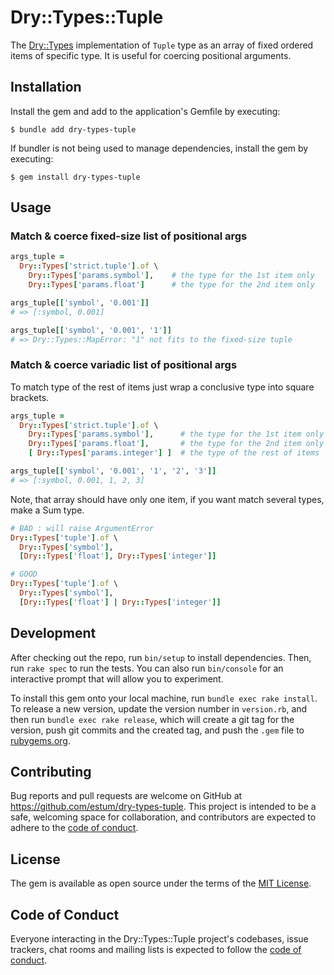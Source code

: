 # Dry::Types::Tuple

The [Dry::Types](https://dry-rb.org/gems/dry-types) implementation of `Tuple` type as an array of fixed ordered items of specific type. It is useful for coercing positional arguments.

## Installation

Install the gem and add to the application's Gemfile by executing:

    $ bundle add dry-types-tuple

If bundler is not being used to manage dependencies, install the gem by executing:

    $ gem install dry-types-tuple

## Usage

### Match & coerce fixed-size list of positional args

```ruby
args_tuple =
  Dry::Types['strict.tuple'].of \
    Dry::Types['params.symbol'],    # the type for the 1st item only
    Dry::Types['params.float']      # the type for the 2nd item only

args_tuple[['symbol', '0.001']]
# => [:symbol, 0.001]

args_tuple[['symbol', '0.001', '1']]
# => Dry::Types::MapError: "1" not fits to the fixed-size tuple
```

### Match & coerce variadic list of positional args

To match type of the rest of items just wrap a conclusive type into square brackets.

```ruby
args_tuple =
  Dry::Types['strict.tuple'].of \
    Dry::Types['params.symbol'],      # the type for the 1st item only
    Dry::Types['params.float'],       # the type for the 2nd item only
    [ Dry::Types['params.integer'] ]  # the type of the rest of items

args_tuple[['symbol', '0.001', '1', '2', '3']]
# => [:symbol, 0.001, 1, 2, 3]
```

Note, that array should have only one item, if you want match several types, make a Sum type.

```ruby
# BAD : will raise ArgumentError
Dry::Types['tuple'].of \
  Dry::Types['symbol'],
  [Dry::Types['float'], Dry::Types['integer']]

# GOOD
Dry::Types['tuple'].of \
  Dry::Types['symbol'],
  [Dry::Types['float'] | Dry::Types['integer']]
```

## Development

After checking out the repo, run `bin/setup` to install dependencies. Then, run `rake spec` to run the tests. You can also run `bin/console` for an interactive prompt that will allow you to experiment.

To install this gem onto your local machine, run `bundle exec rake install`. To release a new version, update the version number in `version.rb`, and then run `bundle exec rake release`, which will create a git tag for the version, push git commits and the created tag, and push the `.gem` file to [rubygems.org](https://rubygems.org).

## Contributing

Bug reports and pull requests are welcome on GitHub at https://github.com/estum/dry-types-tuple. This project is intended to be a safe, welcoming space for collaboration, and contributors are expected to adhere to the [code of conduct](https://github.com/estum/dry-types-tuple/blob/main/CODE_OF_CONDUCT.md).

## License

The gem is available as open source under the terms of the [MIT License](https://opensource.org/licenses/MIT).

## Code of Conduct

Everyone interacting in the Dry::Types::Tuple project's codebases, issue trackers, chat rooms and mailing lists is expected to follow the [code of conduct](https://github.com/estum/dry-types-tuple/blob/main/CODE_OF_CONDUCT.md).
